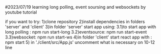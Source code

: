 #2023/07/19 learning long polling, event soursing and websockets by youtube tutorial

if you want to try: 
1)clone repository
2)install dependencies in folders 'server' and 'client'
3)in folder 'server' start app using: 
  3.1)to start app with long polling : npm run start-long
                    3.2)eventsource: npm run start-event
                    3.3)websocket: npm run start-ws
4)in folder 'client' start react app with : npm start
5) in './client/src/App.js' uncomment what is necessary on 10-12 line
